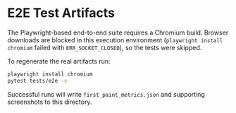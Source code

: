 # E2E Test Artifacts

The Playwright-based end-to-end suite requires a Chromium build. Browser downloads are blocked in this execution environment (`playwright install chromium` failed with `ERR_SOCKET_CLOSED`), so the tests were skipped.

To regenerate the real artifacts run:

```bash
playwright install chromium
pytest tests/e2e -s
```

Successful runs will write `first_paint_metrics.json` and supporting screenshots to this directory.
